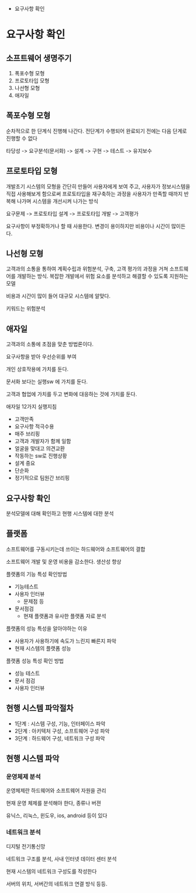* 요구사항 확인

# 요구사항 확인
## 소프트웨어 생명주기
1. 폭포수형 모형
2. 프로토타입 모형
3. 나선형 모형
4. 애자일

## 폭포수형 모형
순차적으로 한 단계식 진행해 나간다. 전단계가 수행되어 완료되기 전에는 다음 단계로 진행할 수 없다

타당성 -> 요구분석(문서화) -> 설계 -> 구현 -> 테스트 -> 유지보수

## 프로토타입 모형
개발초기 시스템의 모형을 간단히 만들어 사용자에게 보여 주고, 사용자가 정보시스템을 직접 사용해보게 함으로써 프로토타입을 재구축하는 과정을 사용자가 만족할 때까지 반복해 나가며 시스템을 개선시켜 나가는 방식

요구문제 -> 프로토타입 설계 -> 프로토타입 개발 -> 고객평가

요구사항이 부정확하거나 할 때 사용한다. 변경이 용이하지만 비용이나 시간이 많이든다.


## 나선형 모형
고객과의 소통을 통하여 계획수립과 위험분석, 구축, 고객 평가의 과정을 거쳐 소프트웨어를 개발하는 방식. 복잡한 개발에서 위험 요소를 분석하고 해결할 수 있도록 지원하는 모델

비용과 시간이 많이 들어 대규모 시스템에 알맞다.

키워드는 위험분석

## 애자일
고객과의 소통에 초점을 맞춘 방법론이다.

요구사항을 받아 우선순위를 부여

개인 상호작용에 가치를 둔다.

문서화 보다는 실행sw 에 가치를 둔다.

고객과 협업에 가치를 두고 변화에 대응하는 것에 가치를 둔다.

애자일 12가지 실행지침 
* 고객만족
* 요구사항 적극수용
* 매주 브리핑
* 고객과 개발자가 함께 일함
* 얼굴을 맞대고 의견교환
* 작동하는 sw로 진행상황 
* 설계 중요
* 단순화
* 정기적으로 팀원간 브리핑

## 요구사항 확인
분석모델에 대해 확인하고 현행 시스템에 대한 분석

## 플랫폼
소프트웨어를 구동시키는데 쓰이는 하드웨어와 소프트웨어의 결합

소프트웨어 개발 및 운영 비용을 감소한다. 생산성 향상

플랫폼의 기능 특성 확인방법
* 기능테스트
* 사용자 인터뷰
    * 문제점 등
* 문서점검
    * 현재 플랫폼과 유사한 플랫폼 자료 분석

플랫폼의 성능 특성을 알아야하는 이유
* 사용자가 사용하기에 속도가 느린지 빠른지 파악
* 현재 시스템의 플랫폼 성능

플랫폼 성능 특성 확인 방법
* 성능 테스트
* 문서 점검
* 사용자 인터뷰


## 현행 시스템 파악절차
* 1단계 : 시스템 구성, 기능, 인터페이스 파악
* 2단계 : 아키텍처 구성, 소프트웨어 구성 파악
* 3단계 : 하드웨어 구성, 네트워크 구성 파악

## 현행 시스템 파악
### 운영체제 분석
운영체제란 하드웨어와 소프트웨어 자원을 관리

현재 운영 체제를 분석해야 한다, 종류나 버젼

유닉스, 리눅스, 윈도우, ios, android 등이 있다

### 네트워크 분석
디지털 전기통신망

네트워크 구조를 분석, 사내 인터넷 데이터 센터 분석

현재 시스템의 네트워크 구성도를 작성한다

서버의 위치, 서버간의 네트워크 연결 방식 등등.




